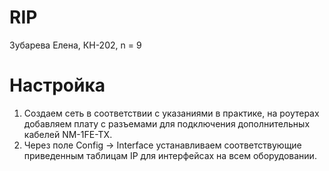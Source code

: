 # RIP
Зубарева Елена, КН-202, n = 9

# Настройка
1) Создаем сеть в соответствии с указаниями в практике, на роутерах добавляем плату с разъемами для подключения дополнительных кабелей NM-1FE-TX. 
2) Через поле Config -> Interface устанавливаем соответствующие приведенным таблицам IP для интерфейсах на всем оборудовании.
